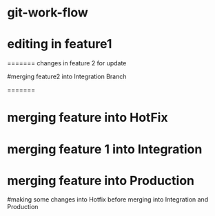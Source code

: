 # git-work-flow


# editing in feature1 
=======
changes in feature 2 for update

#merging feature2 into Integration Branch

=======
# merging feature into HotFix

# merging feature 1 into Integration

# merging feature into Production

#making some changes into Hotfix before merging into Integration and Production
